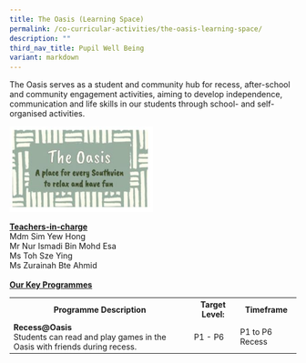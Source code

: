 ```yaml
---
title: The Oasis (Learning Space)
permalink: /co-curricular-activities/the-oasis-learning-space/
description: ""
third_nav_title: Pupil Well Being
variant: markdown
---
```

<p>The Oasis serves as a student and community hub for recess, after-school and community engagement activities, aiming to develop independence, communication and life skills in our students through school- and self-organised activities.</p>
<img style="width:50%" src="/images/Oasis1.jpg">
<p><u><strong>Teachers-in-charge</strong></u><br>Mdm Sim Yew Hong<br>Mr Nur Ismadi Bin Mohd Esa<br>Ms Toh Sze Ying<br>Ms Zurainah Bte Ahmid<br><br><u><strong>Our Key Programmes</strong></u></p>
<table>
	<tbody>
		<tr>
			<th>Programme Description</th>
		<th>Target Level:</th>
		<th>Timeframe</th>
		</tr>
		<tr>
			<td><strong>Recess@Oasis</strong><br>Students can read and play games in the Oasis with friends during recess.</td>
			<td>P1 - P6</td>
			<td>P1 to P6 Recess</td>
		</tr>
	</tbody>
	</table>
